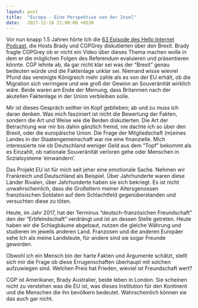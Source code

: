 ```yaml
---
layout: post
title:  "Europa - Eine Perspektive von der Insel"
date:   2017-12-16 21:00:00 +0530
---
```

Vor nun knapp 1.5 Jahren hörte Ich die [63 Episode des Hello Internet Podcast](http://www.hellointernet.fm/podcast/63), die Hosts Brady und CGPGrey diskutierten über den Brexit.
Brady fragte CGPGrey ob er nicht ein Video über dieses Thema machen wolle in dem er die möglichen
Folgen des Referendum evaluieren und präsentieren könnte.
CGP lehnte ab, da gar nicht klar sei was der “Brexit” genau bedeuten würde und die Faktenlage unklar sei.
Niemand wisse wieviel Pfund das vereinigte Königreich mehr zahle als es von der EU erhält, ob die Migration sich verringere und wie groß der Gewinn an Souveränität wirklich wäre.
Beide waren am Ende der Meinung, dass Britannien nach der akutellen Faktenlage in der Union verbleiben solle.


Mir ist dieses Gespräch seither im Kopf geblieben; ab und zu muss ich daran denken.
Was mich fasziniert ist nicht die Bewertung der Fakten, sondern die Art und Weise wie die Beiden diskutierten.
Die Art der Betrachtung war mir bis dahin gänzlich fremd, nie dachte ich so über den Brexit, oder die europäische Union.
Die Frage der Mitgliedschaft (m)eines Landes in der Staatengemeinschaft war nie eine finanzielle.
Mich interessierte nie ob Deutschland weniger Geld aus dem “Topf” bekommt als es Einzahlt, ob nationale Souveränität verloren gehe oder Menschen in Sozialsysteme ‘einwandern’.

Das Projekt EU ist für mich seit jeher eine emotionale Sache.
Nehmen wir Frankreich und Deutschland als Beispiel. Über Jahrhunderte waren diese Länder Rivalen, über Jahrhunderte haben sie sich bekriegt.
Es ist nicht unwahrscheinlich, dass die Großeltern meiner Altersgenossen französischen Soldaten auf dem Schlachtfeld gegenüberstanden und versuchten diese zu töten.

Heute, im Jahr 2017, hat der Terminus “deutsch-französichen Freundschaft” den der “Erbfeindschaft” verdrängt und ist an dessen Stelle getreten. Heute haben wir die Schlagbäume abgebaut, nutzen die gleiche Währung und studieren im jeweils anderen Land.
Franzosen und die anderen Europäer sehe Ich als meine Landsleute, für andere sind sie sogar Freunde geworden.

Obwohl ich ein Mensch bin der harte Fakten und Argumente schätzt, stellt sich mir die Frage ob diese Errugenschaften überhaupt mit solchen aufzuwiegen sind. Welchen Preis hat Frieden, wieviel ist Freundschaft wert?

CGP ist Amerikaner, Brady Australier, beide leben in London.
Sie scheinen nicht zu verstehen was die EU ist, was dieses Institution für den Kontinent und die Menschen die ihn bevölkern bedeutet.
Wahrscheinlich können sie das auch gar nicht.